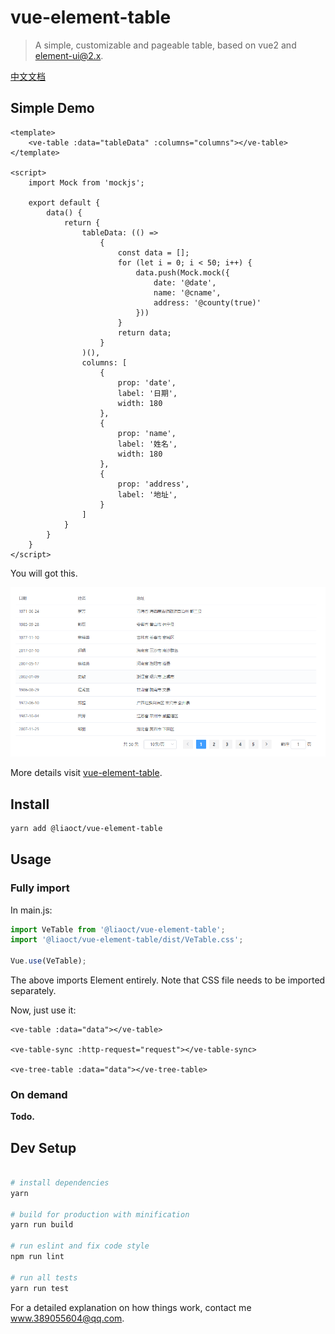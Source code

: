# vue-element-table

> A simple, customizable and pageable table, based on vue2 and element-ui@2.x.

[中文文档](README.CN.md)

## Simple Demo

```
<template>
    <ve-table :data="tableData" :columns="columns"></ve-table>
</template>

<script>
    import Mock from 'mockjs';

    export default {
        data() {
            return {
                tableData: (() =>
                    {
                        const data = [];
                        for (let i = 0; i < 50; i++) {
                            data.push(Mock.mock({
                                date: '@date',
                                name: '@cname',
                                address: '@county(true)'
                            }))
                        }
                        return data;
                    }
                )(),
                columns: [
                    {
                        prop: 'date',
                        label: '日期',
                        width: 180
                    },
                    {
                        prop: 'name',
                        label: '姓名',
                        width: 180
                    },
                    {
                        prop: 'address',
                        label: '地址',
                    }
                ]
            }
        }
    }
</script>
```

You will got this.

![](./public/images/demo.png)

More details visit [vue-element-table](https://liaoct.github.io/vue-element-table/).

## Install

```bash
yarn add @liaoct/vue-element-table
```

## Usage

### Fully import

In main.js:

```js
import VeTable from '@liaoct/vue-element-table';
import '@liaoct/vue-element-table/dist/VeTable.css';

Vue.use(VeTable);
```

The above imports Element entirely. Note that CSS file needs to be imported separately.

Now, just use it:

```vue
<ve-table :data="data"></ve-table>

<ve-table-sync :http-request="request"></ve-table-sync>

<ve-tree-table :data="data"></ve-tree-table>
```

### On demand

<b>Todo.</b>

## Dev Setup

```bash

# install dependencies
yarn

# build for production with minification
yarn run build

# run eslint and fix code style
npm run lint

# run all tests
yarn run test

```

For a detailed explanation on how things work, contact me <www.389055604@qq.com>.
